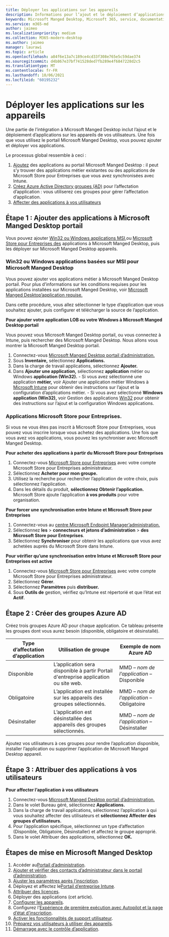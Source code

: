 ```yaml
---
title: Déployer les applications sur les appareils
description: Informations pour l’ajout et le déploiement d’applications sur Microsoft Manged Desktop appareils.
keywords: Microsoft Manged Desktop, Microsoft 365, service, documentation, applications, applications métier, applications métier
ms.service: m365-md
author: jaimeo
ms.localizationpriority: medium
ms.collection: M365-modern-desktop
ms.author: jaimeo
manager: laurawi
ms.topic: article
ms.openlocfilehash: a84f6e13a7c189ce4cd33f308e765e5c59dae374
ms.sourcegitcommit: d4b867e37bf741528ded7fb289e4f6847228d2c5
ms.translationtype: MT
ms.contentlocale: fr-FR
ms.lasthandoff: 10/06/2021
ms.locfileid: "60195232"
---
```

# <a name="deploy-apps-to-devices"></a>Déployer les applications sur les appareils
Une partie de l’intégration à Microsoft Manged Desktop inclut l’ajout et le déploiement d’applications sur les appareils de vos utilisateurs. Une fois que vous utilisez le portail Microsoft Manged Desktop, vous pouvez ajouter et déployer vos applications. 

Le processus global ressemble à ceci :
1. [Ajoutez](#1) des applications au portail Microsoft Manged Desktop : il peut s’y trouver des applications métier existantes ou des applications de Microsoft Store pour Entreprises que vous avez synchronisées avec Intune. 
2. [Créez Azure Active Directory groupes (AD)](#2) pour l’affectation d’application : vous utiliserez ces groupes pour gérer l’affectation d’application.
3. [Affecter des applications à vos utilisateurs](#3)

<span id="1" />

## <a name="step-1-add-apps-to-microsoft-managed-desktop-portal"></a>Étape 1 : Ajouter des applications à Microsoft Manged Desktop portail
Vous pouvez ajouter [Win32 ou Windows applications MSI,](#lob-apps)ou [Microsoft Store pour Entreprises des](#msfb-apps) applications à Microsoft Manged Desktop, puis les déployer sur Microsoft Manged Desktop appareils.

<span id="lob-apps">

###  <a name="win32-or-windows-msi-based-apps-to-microsoft-managed-desktop"></a>Win32 ou Windows applications basées sur MSI pour Microsoft Manged Desktop

Vous pouvez ajouter vos applications métier à Microsoft Manged Desktop portail. Pour plus d’informations sur les conditions requises pour les applications installées sur Microsoft Manged Desktop, voir [Microsoft Manged Desktop’application requise.](../service-description/mmd-app-requirements.md)

Dans cette procédure, vous allez sélectionner le type d’application que vous souhaitez ajouter, puis configurer et télécharger la source de l’application. 

**Pour ajouter votre application LOB ou votre Windows à Microsoft Manged Desktop portail**

Vous pouvez vous Microsoft Manged Desktop portail, ou vous connectez à Intune, puis rechercher des Microsoft Manged Desktop. Nous allons vous montrer la Microsoft Manged Desktop portail. 

1.    Connectez-vous [Microsoft Manged Desktop portail d’administration.](https://aka.ms/mmdportal) 
2.    Sous **Inventaire,** sélectionnez **Applications.**
3.    Dans la charge de travail applications, sélectionnez **Ajouter.**
4.    Dans **Ajouter une application,** sélectionnez **application** métier ou Windows **application (Win32).**
    - Si vous avez sélectionné une application **métier,** voir Ajouter une application métier Windows à [Microsoft Intune](/intune/lob-apps-windows) pour obtenir des instructions sur l’ajout et la configuration d’applications métier.
    - Si vous avez sélectionné **Windows application (Win32),** voir Gestion des applications [Win32](/intune/apps-win32-app-management) pour obtenir des instructions sur l’ajout et la configuration Windows applications.

<span id="msfb-apps">

### <a name="microsoft-store-for-business-apps"></a>Applications Microsoft Store pour Entreprises.
Si vous ne vous êtes pas inscrit à Microsoft Store pour Entreprises, vous pouvez vous inscrire lorsque vous achetez des applications. Une fois que vous avez vos applications, vous pouvez les synchroniser avec Microsoft Manged Desktop. 

**Pour acheter des applications à partir du Microsoft Store pour Entreprises**

1. Connectez-vous [Microsoft Store pour Entreprises](https://businessstore.microsoft.com) avec votre compte Microsoft Store pour Entreprises administrateur.
2. Sélectionnez **Acheter pour mon groupe.**
3. Utilisez la recherche pour rechercher l’application de votre choix, puis sélectionnez l’application.
4. Dans les détails du produit, **sélectionnez Obtenir l’application.** Microsoft Store ajoute l’application **à vos produits** pour votre organisation.

**Pour forcer une synchronisation entre Intune et Microsoft Store pour Entreprises**
1. Connectez-vous au [centre Microsoft Endpoint Manager’administration.](https://go.microsoft.com/fwlink/?linkid=2109431)
2. Sélectionnez **les**  >  **connecteurs et jetons d’administration**  >  **des Microsoft Store pour Entreprises**.
3. Sélectionnez **Synchroniser** pour obtenir les applications que vous avez achetées auprès du Microsoft Store dans Intune.

**Pour vérifier qu’une synchronisation entre Intune et Microsoft Store pour Entreprises est active**
1. Connectez-vous [Microsoft Store pour Entreprises](https://businessstore.microsoft.com) avec votre compte Microsoft Store pour Entreprises administrateur.
2. Sélectionnez **Gérer**.
3. Sélectionnez **Paramètres** puis **distribuer.**
4. Sous **Outils de** gestion, vérifiez qu’Intune est répertorié et que l’état est **Actif**.  

<span id="2" />

## <a name="step-2-create-azure-ad-groups"></a>Étape 2 : Créer des groupes Azure AD

Créez trois groupes Azure AD pour chaque application. Ce tableau présente les groupes dont vous aurez besoin (disponible, obligatoire et désinstallé). 

Type d’affectation d’application |    Utilisation de groupe    | Exemple de nom Azure AD
--- | --- | ---
Disponible |  L’application sera disponible à partir Portail d'entreprise application ou site web. | MMD – *nom de l’application* – Disponible
Obligatoire |  L’application est installée sur les appareils des groupes sélectionnés. | MMD – *nom de l’application* – Obligatoire
Désinstaller |  L’application est désinstallée des appareils des groupes sélectionnés. | MMD – *nom de l’application* – Désinstaller

Ajoutez vos utilisateurs à ces groupes pour rendre l’application disponible, installer l’application ou supprimer l’application de Microsoft Manged Desktop appareil. 

<span id="3" />

## <a name="step-3-assign-apps-to-your-users"></a>Étape 3 : Attribuer des applications à vos utilisateurs

**Pour affecter l’application à vos utilisateurs**

1. Connectez-vous [Microsoft Manged Desktop portail d’administration.](https://aka.ms/mmdportal)
2. Dans le volet Bureau géré, sélectionnez **Applications.**
3. Dans la charge de travail applications, sélectionnez l’application à qui vous souhaitez affecter des utilisateurs et **sélectionnez Affecter des groupes d’utilisateurs.**
4. Pour l’application spécifique, sélectionnez un type d’affectation (Disponible, Obligatoire, Désinstaller) et affectez le groupe approprié.
5. Dans le volet Attribuer des applications, sélectionnez **OK.**


## <a name="steps-to-get-started-with-microsoft-managed-desktop"></a>Étapes de mise en Microsoft Manged Desktop

1. Accéder au[Portail d’administration](access-admin-portal.md).
1. [Ajouter et vérifier des contacts d’administrateur dans le portail d’administration](add-admin-contacts.md).
1. [Ajuster les paramètres après l’inscription](conditional-access.md).
1. Déployez et affectez le[Portail d’entreprise Intune](company-portal.md).
1. [Attribuer des licences](assign-licenses.md).
1. Déployer des applications (cet article).
1. [Configurer les appareils](set-up-devices.md).
1. Configurez l’[Expérience de première exécution avec Autopilot et la page d’état d’inscription](esp-first-run.md).
1. [Activer les fonctionnalités de support utilisateur](enable-support.md).
1. [Préparez vos utilisateurs à utiliser des appareils](get-started-devices.md).
1. [Démarrage avec le contrôle d’application](get-started-app-control.md).


<!--# Preparing apps for Microsoft Managed Desktop

This topic is the target for 2 "Learn more" links in the Admin Portal (aka.ms/app-overview;app-package); also target for link from Online resources (aka.ms/app-overviewmmd-app-prep) do not delete.

-->